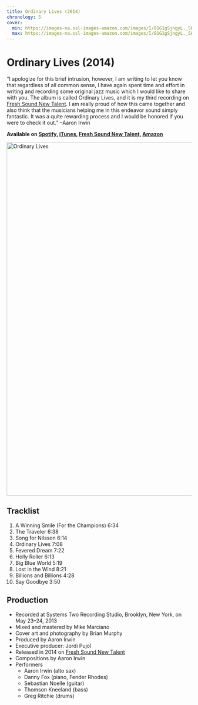 ```yaml
---
title: Ordinary Lives (2014)
chronology: 5
cover:
  min: https://images-na.ssl-images-amazon.com/images/I/81G1gSjngyL._SL480_.jpg
  max: https://images-na.ssl-images-amazon.com/images/I/81G1gSjngyL._SL960_.jpg
---
```


# Ordinary Lives (2014)

<q>I apologize for this brief intrusion, however, I am writing to let you know that regardless of all common sense, I have again spent time and effort in writing and recording some original jazz music which I would like to share with you. The album is called Ordinary Lives, and it is my third recording on [Fresh Sound New Talent](https://www.freshsoundrecords.com/12360-aaron-irwin-albums). I am really proud of how this came together and also think that the musicians helping me in this endeavor sound simply fantastic. It was a quite rewarding process and I would be honored if you were to check it out.</q> –Aaron Irwin

**Available on [Spotify](https://open.spotify.com/album/5Eg6qgY7lFjj2CLgurRLMM), [iTunes](https://itunes.apple.com/us/album/aaron-irwin-ordinary-lives-feat-danny-fox-sebastian/821534539), [Fresh Sound New Talent](https://www.freshsoundrecords.com/aaron-irwin-albums/6080-ordinary-lives.html), [Amazon](http://www.amazon.com/Aaron-Irwin-Ordinary-Lives-Irwin/dp/B00HUCG2NU/)**

<img
  alt="Ordinary Lives"
  width="960"
  height="960"
  src="https://images-na.ssl-images-amazon.com/images/I/81G1gSjngyL._SL960_.jpg"
  />

## Tracklist

1. A Winning Smile (For the Champions) 6:34
2. The Traveler 6:38
3. Song for Nilsson 6:14
4. Ordinary Lives 7:08
5. Fevered Dream 7:22
6. Holly Roller 6:13
7. Big Blue World 5:19
8. Lost in the Wind 8:21
9. Billions and Billions 4:28
10. Say Goodbye 3:50

## Production

- Recorded at Systems Two Recording Studio, Brooklyn, New York, on May 23–24, 2013
- Mixed and mastered by Mike Marciano
- Cover art and photography by Brian Murphy
- Produced by Aaron Irwin
- Executive producer: Jordi Pujol
- Released in 2014 on [Fresh Sound New Talent](https://www.freshsoundrecords.com/aaron-irwin-albums/6080-ordinary-lives.html)
- Compositions by Aaron Irwin
- Performers
  - Aaron Irwin (alto sax)
  - Danny Fox (piano, Fender Rhodes)
  - Sebastian Noelle (guitar)
  - Thomson Kneeland (bass)
  - Greg Ritchie (drums)
